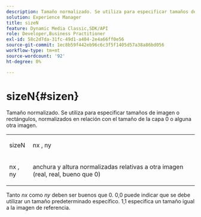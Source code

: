```yaml
---
description: Tamaño normalizado. Se utiliza para especificar tamaños de imagen o rectángulos, normalizados en relación con el tamaño de la capa 0 o alguna otra imagen.
solution: Experience Manager
title: sizeN
feature: Dynamic Media Classic,SDK/API
role: Developer,Business Practitioner
exl-id: 58c2d7da-31fc-49d1-a404-2e4a66ff0e56
source-git-commit: 1ec8b59f442eb96c6c3f5f1405d57a38a86bd056
workflow-type: tm+mt
source-wordcount: '92'
ht-degree: 0%

---
```


# sizeN{#sizen}

Tamaño normalizado. Se utiliza para especificar tamaños de imagen o rectángulos, normalizados en relación con el tamaño de la capa 0 o alguna otra imagen.

<table id="simpletable_BB36205775D4447084E527E2630D28B9"> 
 <tr class="strow"> 
  <td class="stentry"> <p><span class="codeph"> <span class="varname"> sizeN</span> </span> </p></td> 
  <td class="stentry"> <p><span class="codeph"> <span class="varname"> nx</span> </span>,  <span class="codeph"><span class="varname"> ny</span></span> </p></td> 
 </tr> 
 <tr class="strow"> 
  <td class="stentry"> <p><span class="codeph"> <span class="varname"> nx</span> </span>,  <span class="codeph"><span class="varname"> ny</span></span> </p></td> 
  <td class="stentry"> <p>anchura y altura normalizadas relativas a otra imagen (real, real, bueno que 0) </p></td> 
 </tr> 
</table>

Tanto *nx* como *ny* deben ser buenos que 0. 0,0 puede indicar que se debe utilizar un tamaño predeterminado específico. 1,1 especifica un tamaño igual a la imagen de referencia.
